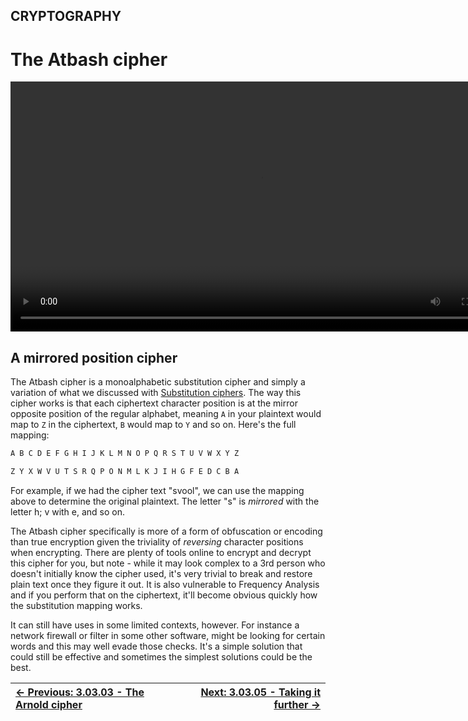## CRYPTOGRAPHY

# The Atbash cipher

<div align="center">
  <video src="https://github.com/alphyos/CyberStart-2023/assets/116646389/bf33b22b-1f0e-4e61-9f6c-996b5d897be6" width="800" />
</div>

## A mirrored position cipher

The Atbash cipher is a monoalphabetic substitution cipher and simply a variation of what we discussed with [Substitution ciphers](SubstitutionCiphers3.3.1.md).
 The way this cipher works is that each ciphertext character position is
 at the mirror opposite position of the regular alphabet, meaning `A` in your plaintext would map to `Z` in the ciphertext, `B` would map to `Y` and so on. Here's the full mapping:

```txt
A B C D E F G H I J K L M N O P Q R S T U V W X Y Z

Z Y X W V U T S R Q P O N M L K J I H G F E D C B A
```

For example, if we had the cipher text "svool", we can use the
mapping above to determine the original plaintext. The letter "s" is *mirrored* with the letter h; v with e, and so on.

The Atbash cipher specifically is more of a form of obfuscation or encoding than true encryption given the triviality of *reversing*
 character positions when encrypting. There are plenty of tools online
to encrypt and decrypt this cipher for you, but note - while it may look
 complex to a 3rd person who doesn't initially know the cipher used,
it's very trivial to break and restore plain text once they figure it
out. It is also vulnerable to Frequency Analysis and if you perform that
 on the ciphertext, it'll become obvious quickly how the substitution
mapping works.

It can still have uses in some limited contexts, however. For
instance a network firewall or filter in some other software, might be
looking for certain words and this may well evade those checks. It's a
simple solution that could still be effective and sometimes the simplest
 solutions could be the best.

<div align="center">

[← Previous: 3.03.03 - The Arnold cipher](TheArnoldCipher3.3.3.md) | [Next: 3.03.05 - Taking it further →](TakingItFurther3.3.5.md)
:-|-:
